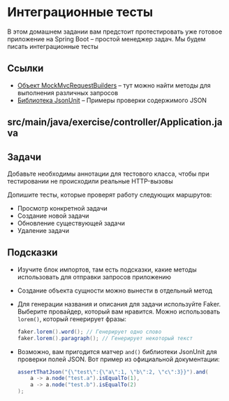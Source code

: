 # Интеграционные тесты

В этом домашнем задании вам предстоит протестировать уже готовое приложение на Spring Boot – простой менеджер задач. Мы будем писать интеграционные тесты

## Ссылки

* [Объект MockMvcRequestBuilders](https://docs.spring.io/spring-framework/docs/current/javadoc-api/org/springframework/test/web/servlet/request/MockMvcRequestBuilders.html) – тут можно найти методы для выполнения различных запросов
* [Библиотека  JsonUnit](https://github.com/lukas-krecan/JsonUnit#assertj) – Примеры проверки содержимого JSON

## src/main/java/exercise/controller/Application.java

## Задачи

Добавьте необходимы аннотации для тестового класса, чтобы при тестировании не происходили реальные HTTP-вызовы

Допишите тесты, которые проверят работу следующих маршрутов:

* Просмотр конкретной задачи
* Создание новой задачи
* Обновление существующей задачи
* Удаление задачи

## Подсказки

* Изучите блок импортов, там есть подсказки, какие методы использовать для отправки запросов приложению
* Создание объекта сущности можно вынести в отдельный метод
* Для генерации названия и описания для задачи используйте Faker. Выберите провайдер, который вам нравится. Можно использовать `lorem()`, который генерирует фразы:

    ```java
    faker.lorem().word(); // Генерирует одно слово
    faker.lorem().paragraph(); // Генерирует некоторый текст
    ```

* Возможно, вам пригодится матчер `and()` библиотеки JsonUnit для проверки полей JSON. Вот пример из официальной документации:

    ```java
    assertThatJson("{\"test\":{\"a\":1, \"b\":2, \"c\":3}}").and(
        a -> a.node("test.a").isEqualTo(1),
        a -> a.node("test.b").isEqualTo(2)
    );
    ```
